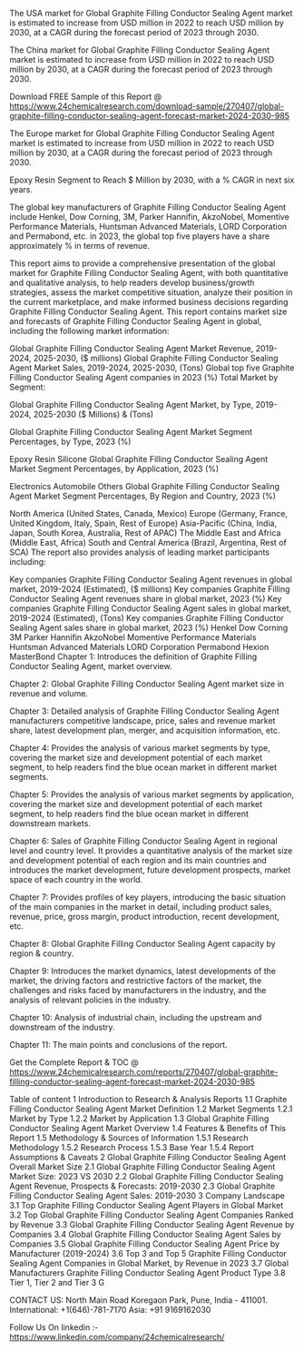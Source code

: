 The USA market for Global Graphite Filling Conductor Sealing Agent market is estimated to increase from USD million in 2022 to reach USD million by 2030, at a CAGR during the forecast period of 2023 through 2030.

The China market for Global Graphite Filling Conductor Sealing Agent market is estimated to increase from USD million in 2022 to reach USD million by 2030, at a CAGR during the forecast period of 2023 through 2030.

Download FREE Sample of this Report @ https://www.24chemicalresearch.com/download-sample/270407/global-graphite-filling-conductor-sealing-agent-forecast-market-2024-2030-985

The Europe market for Global Graphite Filling Conductor Sealing Agent market is estimated to increase from USD million in 2022 to reach USD million by 2030, at a CAGR during the forecast period of 2023 through 2030.

Epoxy Resin Segment to Reach $ Million by 2030, with a % CAGR in next six years.

The global key manufacturers of Graphite Filling Conductor Sealing Agent include Henkel, Dow Corning, 3M, Parker Hannifin, AkzoNobel, Momentive Performance Materials, Huntsman Advanced Materials, LORD Corporation and Permabond, etc. in 2023, the global top five players have a share approximately % in terms of revenue.

This report aims to provide a comprehensive presentation of the global market for Graphite Filling Conductor Sealing Agent, with both quantitative and qualitative analysis, to help readers develop business/growth strategies, assess the market competitive situation, analyze their position in the current marketplace, and make informed business decisions regarding Graphite Filling Conductor Sealing Agent. This report contains market size and forecasts of Graphite Filling Conductor Sealing Agent in global, including the following market information:

Global Graphite Filling Conductor Sealing Agent Market Revenue, 2019-2024, 2025-2030, ($ millions)
Global Graphite Filling Conductor Sealing Agent Market Sales, 2019-2024, 2025-2030, (Tons)
Global top five Graphite Filling Conductor Sealing Agent companies in 2023 (%)
Total Market by Segment:

Global Graphite Filling Conductor Sealing Agent Market, by Type, 2019-2024, 2025-2030 ($ Millions) & (Tons)

Global Graphite Filling Conductor Sealing Agent Market Segment Percentages, by Type, 2023 (%)

Epoxy Resin
Silicone
Global Graphite Filling Conductor Sealing Agent Market Segment Percentages, by Application, 2023 (%)

Electronics
Automobile
Others
Global Graphite Filling Conductor Sealing Agent Market Segment Percentages, By Region and Country, 2023 (%)

North America (United States, Canada, Mexico)
Europe (Germany, France, United Kingdom, Italy, Spain, Rest of Europe)
Asia-Pacific (China, India, Japan, South Korea, Australia, Rest of APAC)
The Middle East and Africa (Middle East, Africa)
South and Central America (Brazil, Argentina, Rest of SCA)
The report also provides analysis of leading market participants including:

Key companies Graphite Filling Conductor Sealing Agent revenues in global market, 2019-2024 (Estimated), ($ millions)
Key companies Graphite Filling Conductor Sealing Agent revenues share in global market, 2023 (%)
Key companies Graphite Filling Conductor Sealing Agent sales in global market, 2019-2024 (Estimated), (Tons)
Key companies Graphite Filling Conductor Sealing Agent sales share in global market, 2023 (%)
Henkel
Dow Corning
3M
Parker Hannifin
AkzoNobel
Momentive Performance Materials
Huntsman Advanced Materials
LORD Corporation
Permabond
Hexion
MasterBond
Chapter 1: Introduces the definition of Graphite Filling Conductor Sealing Agent, market overview.

Chapter 2: Global Graphite Filling Conductor Sealing Agent market size in revenue and volume.

Chapter 3: Detailed analysis of Graphite Filling Conductor Sealing Agent manufacturers competitive landscape, price, sales and revenue market share, latest development plan, merger, and acquisition information, etc.

Chapter 4: Provides the analysis of various market segments by type, covering the market size and development potential of each market segment, to help readers find the blue ocean market in different market segments.

Chapter 5: Provides the analysis of various market segments by application, covering the market size and development potential of each market segment, to help readers find the blue ocean market in different downstream markets.

Chapter 6: Sales of Graphite Filling Conductor Sealing Agent in regional level and country level. It provides a quantitative analysis of the market size and development potential of each region and its main countries and introduces the market development, future development prospects, market space of each country in the world.

Chapter 7: Provides profiles of key players, introducing the basic situation of the main companies in the market in detail, including product sales, revenue, price, gross margin, product introduction, recent development, etc.

Chapter 8: Global Graphite Filling Conductor Sealing Agent capacity by region & country.

Chapter 9: Introduces the market dynamics, latest developments of the market, the driving factors and restrictive factors of the market, the challenges and risks faced by manufacturers in the industry, and the analysis of relevant policies in the industry.

Chapter 10: Analysis of industrial chain, including the upstream and downstream of the industry.

Chapter 11: The main points and conclusions of the report.

Get the Complete Report & TOC @ https://www.24chemicalresearch.com/reports/270407/global-graphite-filling-conductor-sealing-agent-forecast-market-2024-2030-985

Table of content
1 Introduction to Research & Analysis Reports
1.1 Graphite Filling Conductor Sealing Agent Market Definition
1.2 Market Segments
1.2.1 Market by Type
1.2.2 Market by Application
1.3 Global Graphite Filling Conductor Sealing Agent Market Overview
1.4 Features & Benefits of This Report
1.5 Methodology & Sources of Information
1.5.1 Research Methodology
1.5.2 Research Process
1.5.3 Base Year
1.5.4 Report Assumptions & Caveats
2 Global Graphite Filling Conductor Sealing Agent Overall Market Size
2.1 Global Graphite Filling Conductor Sealing Agent Market Size: 2023 VS 2030
2.2 Global Graphite Filling Conductor Sealing Agent Revenue, Prospects & Forecasts: 2019-2030
2.3 Global Graphite Filling Conductor Sealing Agent Sales: 2019-2030
3 Company Landscape
3.1 Top Graphite Filling Conductor Sealing Agent Players in Global Market
3.2 Top Global Graphite Filling Conductor Sealing Agent Companies Ranked by Revenue
3.3 Global Graphite Filling Conductor Sealing Agent Revenue by Companies
3.4 Global Graphite Filling Conductor Sealing Agent Sales by Companies
3.5 Global Graphite Filling Conductor Sealing Agent Price by Manufacturer (2019-2024)
3.6 Top 3 and Top 5 Graphite Filling Conductor Sealing Agent Companies in Global Market, by Revenue in 2023
3.7 Global Manufacturers Graphite Filling Conductor Sealing Agent Product Type
3.8 Tier 1, Tier 2 and Tier 3 G

CONTACT US:
North Main Road Koregaon Park, Pune, India - 411001.
International: +1(646)-781-7170
Asia: +91 9169162030

Follow Us On linkedin :- https://www.linkedin.com/company/24chemicalresearch/
